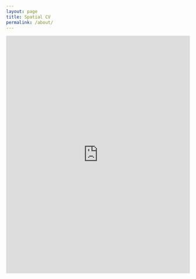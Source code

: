 ```yaml
---
layout: page
title: Spatial CV
permalink: /about/
---
```

<iframe src="https://www.arcgis.com/apps/Cascade/index.html?appid=37665405a67d413fa187688e0f7422cb" width= "100%" height="650" frameborder="0" style="border:0" allowfullscreen>iFrames are not supported on this page.</iframe>
